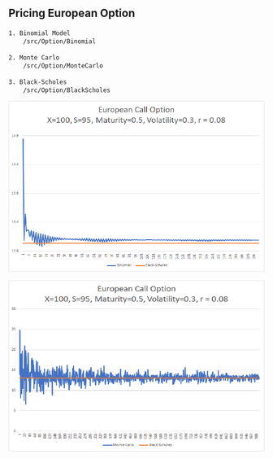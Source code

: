 ## Pricing European Option
    1. Binomial Model
        /src/Option/Binomial

    2. Monte Carlo
        /src/Option/MonteCarlo

    3. Black-Scholes
        /src/Option/BlackScholes

<p align="center">
  <img src="https://raw.githubusercontent.com/nirins/derivative-pricing-scala/master/output/option01.png" width="auto">
</p>


<p align="center">
  <img src="https://raw.githubusercontent.com/nirins/derivative-pricing-scala/master/output/option02.png" width="auto">
</p>
